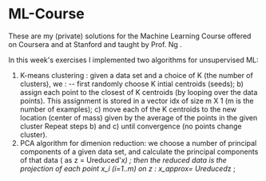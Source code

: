 # ML-Course
These are my (private) solutions for the Machine Learning Course offered on Coursera and at Stanford and taught by Prof. Ng . 

In this week's exercises I implemented two algorithms for unsupervised ML: 
1. K-means clustering : given a data set and a choice of K (the number of clusters), we : 
-- first randomly choose K intial centroids (seeds); 
b) assign each point to the closest of K centroids (by looping over the data points). This assignment is stored in a vector idx of size m X 1 (m is the number of examples); 
c) move each of the K centroids to the new location (center of mass) given by the average of the points in the given cluster 
Repeat steps b) and c) until convergence (no points change cluster). 
2. PCA algorithm for dimenion reduction: we choose a number of principal components of a given data set, and calculate the principal components of that data ( as z = Ureduced'*x) ; then the reduced data is the projection of each point x_i (i=1..m) on z : x_approx= Ureduced*z ;  
